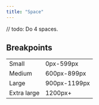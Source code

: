 ```yaml
---
title: "Space"
---
```


// todo: Do 4 spaces.

## Breakpoints

|             |              |
| ----------- | ------------ |
| Small       | 0px-599px    |
| Medium      | 600px-899px  |
| Large       | 900px-1199px |
| Extra large | 1200px+      |

